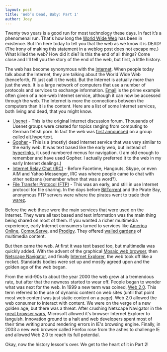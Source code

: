 ```yaml
---
layout: post
title: 'Web’s Dead, Baby: Part 1'
author: Joey
---
```

Twenty two years is a good run for most technology these days. In fact it’s a phenomenal run. That's how long the <a href="http://en.wikipedia.org/wiki/World_Wide_Web" target="_blank">World Wide Web</a> has been in existence. But I'm here today to tell you that the web as we know it is DEAD! (The irony of making this statement in a weblog post does not escape me.) What killed the web? How did it die? Is this the end of all things? Come close and I'll tell you the story of the end of the web, but first, a little history.

The web has become synonymous with the <a href="http://en.wikipedia.org/wiki/Internet" target="_blank">Internet</a>. When people today talk about the Internet, they are talking about the World Wide Web (henceforth, I'll just call it the web). But the Internet is actually more than just the web. It is a large network of computers that use a number of protocols and services to exchange information. <a href="http://en.wikipedia.org/wiki/Email" target="_blank">Email</a> is the prime example often given of a non-web Internet service, although it can now be accessed through the web. The Internet is more the connections between the computers than it is the content. Here are a list of some Internet services, both living and dead, that you might know.

* <a href="http://en.wikipedia.org/wiki/Usenet" target="_blank">Usenet</a> - This is the original Internet discussion forum. Thousands of Usenet groups were created for topics ranging from computing to German fetish porn. In fact the web was <a href="http://en.wikipedia.org/wiki/History_of_the_World_Wide_Web" target="_blank">first announced</a> on a group called alt.hypertext.
* <a href="http://en.wikipedia.org/wiki/Gopher_(protocol)" target="_blank">Gopher</a> - This is a (mostly) dead Internet service that was very similar to the early web. It was text based like the early web, but instead of <a href="http://en.wikipedia.org/wiki/Hyperlinks" target="_blank">hyperlinks</a>, it used numbered menus for navigation. (I am old enough to remember and have used Gopher. I actually preferred it to the web in my early Internet dealings.)
* <a href="http://en.wikipedia.org/wiki/Irc" target="_blank">Internet Relay Chat (IRC)</a> - Before Facetime, Hangouts, Skype, or even AIM and Yahoo Messenger, IRC was where people came to chat with other netizens (remember when that was a word?).
* <a href="http://en.wikipedia.org/wiki/Ftp" target="_blank">File Transfer Protocol (FTP)</a> - This was an early, and still in use Internet protocol for file sharing. In the days before <a href="http://en.wikipedia.org/wiki/BitTorrent" target="_blank">BitTorrent</a> and the Pirate Bay, anonymous FTP servers were where the pirates went to trade their <a href="http://en.wikipedia.org/wiki/Warez" target="_blank">warez</a>.

Before the web these were the main services that were used on the Internet. They were all text based and text information was the main thing being shared on most of them. If you wanted a richer multimedia experience, early Internet consumers turned to services like <a href="http://en.wikipedia.org/wiki/AOL#History" target="_blank">America Online</a>, <a href="http://en.wikipedia.org/wiki/Compuserve" target="_blank">CompuServe</a>, and <a href="http://en.wikipedia.org/wiki/Prodigy_(online_service)" target="_blank">Prodigy</a>. They offered <a href="http://en.wikipedia.org/wiki/Walled_garden_(technology)" target="_blank">walled gardens</a> of multimedia content.

But then came the web. At first it was text based too, but multimedia was quickly added. With the advent of the graphical <a href="http://en.wikipedia.org/wiki/Mosaic_(web_browser)" target="_blank">Mosaic web browser</a>, then <a href="http://en.wikipedia.org/wiki/Netscape_Navigator" target="_blank">Netscape Navigator</a>, and finally <a href="http://en.wikipedia.org/wiki/Internet_Explorer" target="_blank">Internet Explorer</a>, the web took off like a rocket. Standards bodies were set up and mostly agreed upon and the golden age of the web began.

From the mid-90s to about the year 2000 the web grew at a tremendous rate, but after that the newness started to wear off. People began to wonder what was next for the web. In 1999 a new term was coined, <a href="http://en.wikipedia.org/wiki/Web_2.0" target="_blank">Web 2.0</a>. This term referred to the use of dynamic content on web sites (until that point most web content was just static content on a page). Web 2.0 allowed the web consumer to interact with content. We were on the verge of a new golden age, but there was a threat. After crushing Netscape Navigator in the <a href="http://en.wikipedia.org/wiki/Browser_wars" target="_blank">great browser wars</a>, Microsoft allowed it's browser Internet Explorer to languish. Innovation ground to a halt and web developers spent most of their time writing around rendering errors in IE's browsing engine. Finally, in 2003 a new web browser called Firefox rose from the ashes to challenge IE and allowed Web 2.0 to reach its full potential.

Okay, now the history lesson's over. We get to the heart of it in Part 2!
